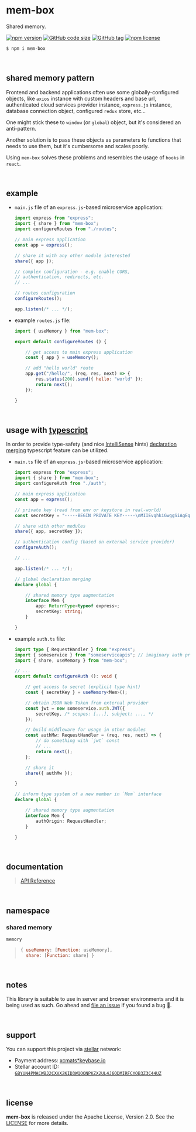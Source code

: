 # mem-box

Shared memory.

[![npm version](https://img.shields.io/npm/v/mem-box.svg)](https://www.npmjs.com/package/mem-box)
[![GitHub code size](https://img.shields.io/github/languages/code-size/drmats/mem-box.svg)](https://github.com/drmats/mem-box)
[![GitHub tag](https://img.shields.io/github/tag/drmats/mem-box.svg)](https://github.com/drmats/mem-box)
[![npm license](https://img.shields.io/npm/l/mem-box.svg)](https://www.npmjs.com/package/mem-box)

```bash
$ npm i mem-box
```

<br />




## shared memory pattern

Frontend and backend applications often use some globally-configured objects,
like `axios` instance with custom headers and base url, authenticated cloud
services provider instance, `express.js` instance, database connection object,
configured `redux` store, etc...

One might stick these to `window` (or `global`) object, but it's considered an
anti-pattern.

Another solution is to pass these objects as parameters to functions that
needs to use them, but it's cumbersome and scales poorly.

Using `mem-box` solves these problems and resembles the usage of `hooks`
in `react`.

<br />




## example

* `main.js` file of an `express.js`-based microservice application:

    ```javascript
    import express from "express";
    import { share } from "mem-box";
    import configureRoutes from "./routes";

    // main express application
    const app = express();

    // share it with any other module interested
    share({ app });

    // complex configuration - e.g. enable CORS,
    // authentication, redirects, etc.
    // ...

    // routes configuration
    configureRoutes();

    app.listen(/* ... */);
    ```

* example `routes.js` file:

    ```javascript
    import { useMemory } from "mem-box";

    export default configureRoutes () {

        // get access to main express application
        const { app } = useMemory();

        // add "hello world" route
        app.get("/hello/", (req, res, next) => {
            res.status(200).send({ hello: "world" });
            return next();
        });

    }
    ```

<br />




## usage with [typescript](https://www.typescriptlang.org/)

In order to provide type-safety (and nice
[IntelliSense](https://code.visualstudio.com/docs/editor/intellisense) hints)
[declaration merging](https://www.typescriptlang.org/docs/handbook/declaration-merging.html)
typescript feature can be utilized.

* `main.ts` file of an `express.js`-based microservice application:

    ```typescript
    import express from "express";
    import { share } from "mem-box";
    import configureAuth from "./auth";

    // main express application
    const app = express();

    // private key (read from env or keystore in real-world)
    const secretKey = "-----BEGIN PRIVATE KEY-----\nMIIEvqhkiGwggSiAgEqh...";

    // share with other modules
    share({ app, secretKey });

    // authentication config (based on external service provider)
    configureAuth();

    // ...

    app.listen(/* ... */);

    // global declaration merging
    declare global {

        // shared memory type augmentation
        interface Mem {
            app: ReturnType<typeof express>;
            secretKey: string;
        }

    }
    ```

* example `auth.ts` file:

    ```typescript
    import type { RequestHandler } from "express";
    import { someservice } from "someserviceapis"; // imaginary auth provider
    import { share, useMemory } from "mem-box";

    // ...
    export default configureAuth (): void {

        // get access to secret (explicit type hint)
        const { secretKey } = useMemory<Mem>();

        // obtain JSON Web Token from external provider
        const jwt = new someservice.auth.JWT({
            secretKey, /* scopes: [...], subject: ..., */
        });

        // build middleware for usage in other modules
        const authMw: RequestHandler = (req, res, next) => {
            // do something with `jwt` const
            // ...
            return next();
        };

        // share it
        share({ authMw });

    }

    // inform type system of a new member in `Mem` interface
    declare global {

        // shared memory type augmentation
        interface Mem {
            authOrigin: RequestHandler;
        }

    }
    ```

<br />




## documentation

> [API Reference](https://drmats.github.io/mem-box/)

<br />




## namespace

### shared **memory**

```javascript
memory
```

> ```javascript
> { useMemory: [Function: useMemory],
>   share: [Function: share] }
> ```

<br />




## notes

This library is suitable to use in server and browser environments
and it is being used as such.
Go ahead and [file an issue](https://github.com/drmats/mem-box/issues/new)
if you found a bug 🐞.

</br>




## support

You can support this project via [stellar][stellar] network:

* Payment address: [xcmats*keybase.io][xcmatspayment]
* Stellar account ID: [`GBYUN4PMACWBJ2CXVX2KID3WQOONPKZX2UL4J6ODMIRFCYOB3Z3C44UZ`][addressproof]

<br />




## license

**mem-box** is released under the Apache License, Version 2.0. See the
[LICENSE](https://github.com/drmats/mem-box/blob/master/LICENSE)
for more details.




[stellar]: https://learn.stellar.org
[xcmatspayment]: https://keybase.io/xcmats
[addressproof]: https://keybase.io/xcmats/sigchain#d0999a36b501c4818c15cf813f5a53da5bfe437875d92262be8d285bbb67614e22
